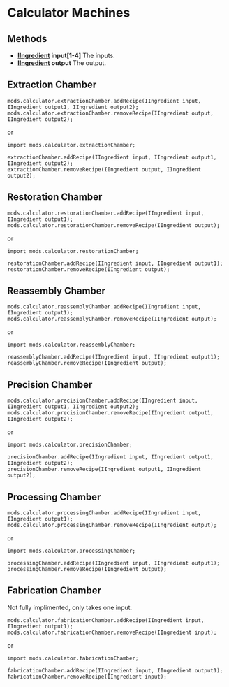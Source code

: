 # Calculator Machines

## Methods

- **[IIngredient](/Vanilla/Variable_Types/IIngredient/) input[1-4]** The inputs.
- **[IIngredient](/Vanilla/Variable_Types/IIngredient/) output** The output.

## Extraction Chamber

```zenscript
mods.calculator.extractionChamber.addRecipe(IIngredient input, IIngredient output1, IIngredient output2);
mods.calculator.extractionChamber.removeRecipe(IIngredient output, IIngredient output2);
```
or
```zenscript
import mods.calculator.extractionChamber;

extractionChamber.addRecipe(IIngredient input, IIngredient output1, IIngredient output2);
extractionChamber.removeRecipe(IIngredient output, IIngredient output2);
```

## Restoration Chamber

```zenscript
mods.calculator.restorationChamber.addRecipe(IIngredient input, IIngredient output1);
mods.calculator.restorationChamber.removeRecipe(IIngredient output);
```
or
```zenscript
import mods.calculator.restorationChamber;

restorationChamber.addRecipe(IIngredient input, IIngredient output1);
restorationChamber.removeRecipe(IIngredient output);
```

## Reassembly Chamber

```zenscript
mods.calculator.reassemblyChamber.addRecipe(IIngredient input, IIngredient output1);
mods.calculator.reassemblyChamber.removeRecipe(IIngredient output);
```
or
```zenscript
import mods.calculator.reassemblyChamber;

reassemblyChamber.addRecipe(IIngredient input, IIngredient output1);
reassemblyChamber.removeRecipe(IIngredient output);
```

## Precision Chamber

```zenscript
mods.calculator.precisionChamber.addRecipe(IIngredient input, IIngredient output1, IIngredient output2);
mods.calculator.precisionChamber.removeRecipe(IIngredient output1, IIngredient output2);
```
or
```zenscript
import mods.calculator.precisionChamber;

precisionChamber.addRecipe(IIngredient input, IIngredient output1, IIngredient output2);
precisionChamber.removeRecipe(IIngredient output1, IIngredient output2);
```

## Processing Chamber

```zenscript
mods.calculator.processingChamber.addRecipe(IIngredient input, IIngredient output1);
mods.calculator.processingChamber.removeRecipe(IIngredient output);
```
or
```zenscript
import mods.calculator.processingChamber;

processingChamber.addRecipe(IIngredient input, IIngredient output1);
processingChamber.removeRecipe(IIngredient output);
```

## Fabrication Chamber

Not fully implimented, only takes one input.

```zenscript
mods.calculator.fabricationChamber.addRecipe(IIngredient input, IIngredient output1);
mods.calculator.fabricationChamber.removeRecipe(IIngredient input);
```
or
```zenscript
import mods.calculator.fabricationChamber;

fabricationChamber.addRecipe(IIngredient input, IIngredient output1);
fabricationChamber.removeRecipe(IIngredient input);
```
